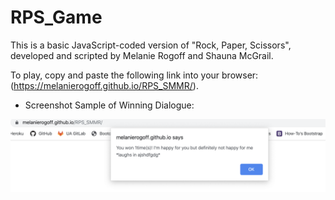# RPS_Game

This is a basic JavaScript-coded version of "Rock, Paper, Scissors", developed and scripted by Melanie Rogoff and Shauna McGrail.

To play, copy and paste the following link into your browser: (https://melanierogoff.github.io/RPS_SMMR/).

- Screenshot Sample of Winning Dialogue:

![Winning Dialogue](Winner.png)
